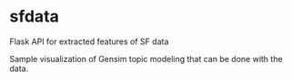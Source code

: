 # sfdata
Flask API for extracted features of SF data

Sample visualization of Gensim topic modeling that can be done with the data. 
